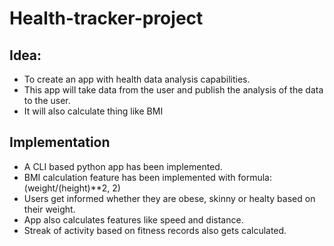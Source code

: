 # Health-tracker-project

## Idea:
* To create an app with health data analysis capabilities. 
* This app will take data from the user and publish the analysis of the data to the user.
* It will also calculate thing like BMI
## Implementation
* A CLI based python app has been implemented.
* BMI calculation feature has been implemented with formula: (weight/(height)**2, 2)
* Users get informed whether they are obese, skinny or healty based on their weight. 
* App also calculates features like speed and distance. 
* Streak of activity based on fitness records also gets calculated. 
